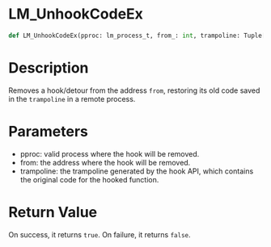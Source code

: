 # LM_UnhookCodeEx

```python
def LM_UnhookCodeEx(pproc: lm_process_t, from_: int, trampoline: Tuple[int, int]) -> None
```

# Description

Removes a hook/detour from the address `from`, restoring its old code saved in the `trampoline` in a remote process.

# Parameters

- pproc: valid process where the hook will be removed.
- from: the address where the hook will be removed.
- trampoline: the trampoline generated by the hook API, which contains the original code for the hooked function.

# Return Value

On success, it returns `true`. On failure, it returns `false`.

